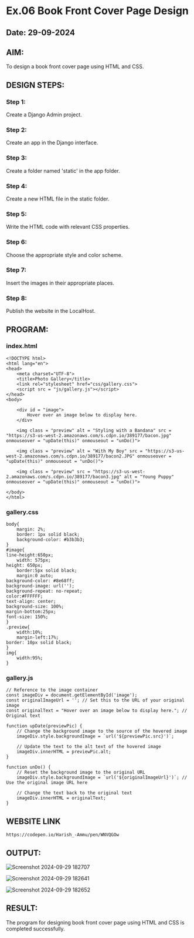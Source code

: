 # Ex.06 Book Front Cover Page Design
## Date: 29-09-2024

## AIM:
To design a book front cover page using HTML and CSS.

## DESIGN STEPS:

### Step 1:
Create a Django Admin project.

### Step 2:
Create an app in the Django interface.

### Step 3:
Create a folder named 'static' in the app folder.

### Step 4:
Create a new HTML file in the static folder.

### Step 5:
Write the HTML code with relevant CSS properties.

### Step 6:
Choose the appropriate style and color scheme.

### Step 7:
Insert the images in their appropriate places.

### Step 8:
Publish the website in the LocalHost.

## PROGRAM:

### index.html
```
<!DOCTYPE html>
<html lang="en">
<head>
	<meta charset="UTF-8">
	<title>Photo Gallery</title>
	<link rel="stylesheet" href="css/gallery.css">
	<script src = "js/gallery.js"></script>
</head>
<body>
	
	<div id = "image">
		Hover over an image below to display here.
	</div>
	
	<img class = "preview" alt = "Styling with a Bandana" src = "https://s3-us-west-2.amazonaws.com/s.cdpn.io/389177/bacon.jpg" onmouseover = "upDate(this)" onmouseout = "unDo()">
	
	<img class = "preview" alt = "With My Boy" src = "https://s3-us-west-2.amazonaws.com/s.cdpn.io/389177/bacon2.JPG" onmouseover = "upDate(this)" onmouseout = "unDo()">
	
	<img class = "preview" src = "https://s3-us-west-2.amazonaws.com/s.cdpn.io/389177/bacon3.jpg" alt = "Young Puppy" onmouseover = "upDate(this)" onmouseout = "unDo()">

</body>
</html>
```

### gallery.css
```
body{
    margin: 2%;
    border: 1px solid black;
    background-color: #b3b3b3;
}
#image{
line-height:650px;
    width: 575px;
height: 650px;
    border:5px solid black;
    margin:0 auto;
background-color: #8e68ff;
background-image: url('');
background-repeat: no-repeat;
color:#FFFFFF;
text-align: center;
background-size: 100%;
margin-bottom:25px;
font-size: 150%;
}
.preview{
    width:10%;
    margin-left:17%;
border: 10px solid black;
}
img{
    width:95%;
}
```

### gallery.js
```
// Reference to the image container
const imageDiv = document.getElementById('image');
const originalImageUrl = ''; // Set this to the URL of your original image
const originalText = "Hover over an image below to display here."; // Original text

function upDate(previewPic) {
    // Change the background image to the source of the hovered image
    imageDiv.style.backgroundImage = `url('${previewPic.src}')`;
    
    // Update the text to the alt text of the hovered image
    imageDiv.innerHTML = previewPic.alt;
}

function unDo() {
    // Reset the background image to the original URL
    imageDiv.style.backgroundImage = `url('${originalImageUrl}')`; // Use the original image URL here
    
    // Change the text back to the original text
    imageDiv.innerHTML = originalText;
}
```
## WEBSITE LINK
```
https://codepen.io/Harish_-Ammu/pen/WNVQGOw
```
## OUTPUT:

![Screenshot 2024-09-29 182707](https://github.com/user-attachments/assets/c2941879-c36a-49fd-b5eb-d3187cbe80fc)

![Screenshot 2024-09-29 182641](https://github.com/user-attachments/assets/8bc9c8e2-b672-403b-b4cd-3733b1182ac4)

![Screenshot 2024-09-29 182652](https://github.com/user-attachments/assets/6d3783d2-6a3d-4fd2-9ca3-0f28ab8a8916)

## RESULT:
The program for designing book front cover page using HTML and CSS is completed successfully.
